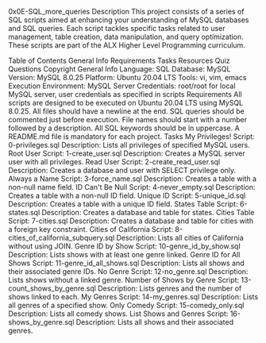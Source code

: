 
0x0E-SQL_more_queries
Description
This project consists of a series of SQL scripts aimed at enhancing your understanding of MySQL databases and SQL queries. Each script tackles specific tasks related to user management, table creation, data manipulation, and query optimization. These scripts are part of the ALX Higher Level Programming curriculum.

Table of Contents
General Info
Requirements
Tasks
Resources
Quiz Questions
Copyright
General Info
Language: SQL
Database: MySQL
Version: MySQL 8.0.25
Platform: Ubuntu 20.04 LTS
Tools: vi, vim, emacs
Execution Environment: MySQL Server
Credentials: root/root for local MySQL server, user credentials as specified in scripts
Requirements
All scripts are designed to be executed on Ubuntu 20.04 LTS using MySQL 8.0.25.
All files should have a newline at the end.
SQL queries should be commented just before execution.
File names should start with a number followed by a description.
All SQL keywords should be in uppercase.
A README.md file is mandatory for each project.
Tasks
My Privileges!
Script: 0-privileges.sql
Description: Lists all privileges of specified MySQL users.
Root User
Script: 1-create_user.sql
Description: Creates a MySQL server user with all privileges.
Read User
Script: 2-create_read_user.sql
Description: Creates a database and user with SELECT privilege only.
Always a Name
Script: 3-force_name.sql
Description: Creates a table with a non-null name field.
ID Can't Be Null
Script: 4-never_empty.sql
Description: Creates a table with a non-null ID field.
Unique ID
Script: 5-unique_id.sql
Description: Creates a table with a unique ID field.
States Table
Script: 6-states.sql
Description: Creates a database and table for states.
Cities Table
Script: 7-cities.sql
Description: Creates a database and table for cities with a foreign key constraint.
Cities of California
Script: 8-cities_of_california_subquery.sql
Description: Lists all cities of California without using JOIN.
Genre ID by Show
Script: 10-genre_id_by_show.sql
Description: Lists shows with at least one genre linked.
Genre ID for All Shows
Script: 11-genre_id_all_shows.sql
Description: Lists all shows and their associated genre IDs.
No Genre
Script: 12-no_genre.sql
Description: Lists shows without a linked genre.
Number of Shows by Genre
Script: 13-count_shows_by_genre.sql
Description: Lists genres and the number of shows linked to each.
My Genres
Script: 14-my_genres.sql
Description: Lists all genres of a specified show.
Only Comedy
Script: 15-comedy_only.sql
Description: Lists all comedy shows.
List Shows and Genres
Script: 16-shows_by_genre.sql
Description: Lists all shows and their associated genres.
